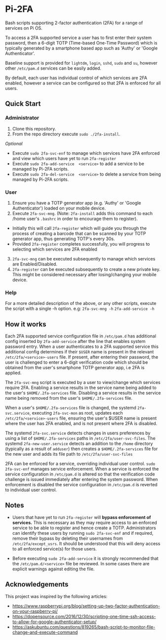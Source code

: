 # Pi-2FA

Bash scripts supporting 2-factor authentication (2FA) for a range of services on Pi OS. 

To access a 2FA supported service a user has to first enter their system password, then a 6-digit TOTP (Time-based One-Time Password) which is  typically generated by a smartphone based app such as 'Authy' or 'Google Authenticator'.

Baseline support is provided for `lightdm`, `login`, `sshd`, `sudo` and `su`, however other `/etc/pam.d` services can be easily added. 

By default, each user has individual control of which services are 2FA enabled, however a service can be configured so that 2FA is enforced for all users.

##  Quick Start

### Administrator 
1. Clone this repository. 
2. From the repo directory execute `sudo ./2fa-install`.

_Optional_
- Execute `sudo 2fa-svc-enf` to manage which services have 2FA enforced and view which users have yet to run `2fa-register`
- Execute `sudo 2fa-add-service  <service>` to add a service to be managed by Pi-2FA scripts.
- Execute `sudo 2fa-del-service  <service>` to delete a service from being managed by Pi-2FA scripts.

### User
1. Ensure you have a TOTP generator app (e.g. 'Authy' or 'Google Authenticator') loaded on your mobile device.
2. Execute `2fa-svc-mng`. (Note: `2fa-install` adds this command to each /home user's `.bashrc` in order to encourage them to register).
- Initially this will call `2fa-register` which will guide you through the process of creating a barcode that can be scanned by your TOTP generator app, thus generating TOTP's every 30s.
-  Provided `2fa-register` completes successfully, you will progress to selecting which services are 2FA enabled
3. `2fa-svc-mng` can be executed subsequently to manage which services are Enabled/Disabled.
4. `2fa-register` can be executed subsequently to create a new private key. This might be considered necessary after losing/changing your mobile device.

### Help
For a more detailed description of the above, or any other scripts, execute the script with a single -h option. e.g:
`2fa-svc-mng -h`
`2fa-add-service -h`


## How it works

Each 2FA supported service configuration file in `/etc/pam.d` has additional config inserted by `2fa-add-service` after the line that enables system password entry. When a user authenticates to a 2FA supported service this additional config determines if their `$USER` name is present in the relevant `/etc/2fa/<service>-users` file. If present, after entering their password, the user is challenged to enter a 6-digit verification code which should be obtained from the user's smartphone TOTP generator app, i.e 2FA is applied.

The `2fa-svc-mng` script is executed by a user to view/change which services require 2FA. Enabling a service results in the service name being added to the user's `$HOME/.2fa-services` file. Disabling a service results in the service name being removed from the user's `$HOME/.2fa-services` file.

When a user's `$HOME/.2fa-services` file is changed, the systemd `2fa-svc.service`, executing `2fa-svc-mon` as root, updates each `/etc/2fa/<service>-users` file, ensuring the user's $USER name is present where the user has 2FA enabled,  and is not present where 2FA is disabled.

The systemd `2fa-svc.service` detects changes in users preferences by using a list of `$HOME/.2fa-services` paths in `/etc/2fa/user-svc-files`. The systemd `2fa-new-user.service` detects an addition to the `/home`  directory (typically as a result of `adduser`) then creates a `$HOME/.2fa-services` file for the new user and adds its file path to `/etc/2fa/user-svc-files`

2FA can be enforced for a service, overriding individual user control.  `sudo 2fa-svc-enf` manages service enforcement. When a service is enforced  the service configuration in `/etc/pam.d` is altered so that the verification code challenge is issued immediately after entering the system password. When enforcement is disabled the service configuration in `/etc/pam.d` is reverted to individual user control.

## Notes   
- Users that have yet to run `2fa-register` will **bypass enforcement of services.** This is necessary as they may require access to an enforced service to be able to register and hence create a TOTP. Administrators can identify these users by running `sudo 2fa-svc-enf` and if required, remove their bypass by deleting their usernames from `/etc/2fa/except_usrs`. It should be understood that this will deny access to all enforced service(s) for those users. 

- Before executing  `sudo 2fa-add-service` it is strongly recommended that the `/etc/pam.d/<service>` file be reviewed. In some cases there are explicit warnings against editing the file.


## Acknowledgements

This project was inspired by the following articles: 

- https://www.raspberrypi.org/blog/setting-up-two-factor-authentication-on-your-raspberry-pi/
- https://dopensource.com/2016/12/30/scripting-one-time-ssh-access-to-allow-for-google-authenticator-setup/
- https://askubuntu.com/questions/819265/bash-script-to-monitor-file-change-and-execute-command

